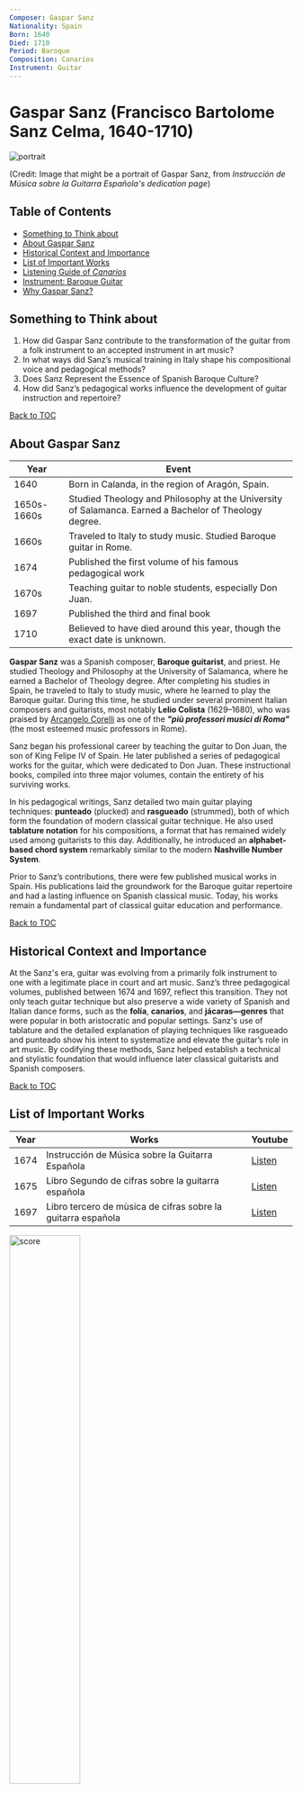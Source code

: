 ```yaml
---
Composer: Gaspar Sanz
Nationality: Spain
Born: 1640
Died: 1710
Period: Baroque
Composition: Canarios
Instrument: Guitar
---
```


# Gaspar Sanz (Francisco Bartolome Sanz Celma, 1640-1710)

![portrait](./gaspar_sanz_portrait.jpg)

(Credit: Image that might be a portrait of Gaspar Sanz, from *Instrucción de Música sobre la Guitarra Española's dedication page*)

## Table of Contents
- [Something to Think about](#something-to-think-about)
- [About Gaspar Sanz](#about-gaspar-sanz)
- [Historical Context and Importance](#historical-context-and-importance)
- [List of Important Works](#list-of-important-works)
- [Listening Guide of *Canarios*](#listening-guide-of-canarios)
- [Instrument: Baroque Guitar](#instrument-baroque-guitar)
- [Why Gaspar Sanz?](#why-gaspar-sanz)

## Something to Think about

1. How did Gaspar Sanz contribute to the transformation of the guitar from a folk instrument to an accepted instrument in art music?
2. In what ways did Sanz’s musical training in Italy shape his compositional voice and pedagogical methods?
3. Does Sanz Represent the Essence of Spanish Baroque Culture?
4. How did Sanz’s pedagogical works influence the development of guitar instruction and repertoire?

[Back to TOC](#table-of-contents)

## About Gaspar Sanz


| Year | Event |
| ---- | ----- |
| 1640 | Born in Calanda, in the region of Aragón, Spain. |
| 1650s-1660s | Studied Theology and Philosophy at the University of Salamanca. Earned a Bachelor of Theology degree. | 
| 1660s | Traveled to Italy to study music. Studied Baroque guitar in Rome. |
| 1674 | Published the first volume of his famous pedagogical work |
| 1670s | Teaching guitar to noble students, especially Don Juan. |
| 1697 | Published the third and final book |
| 1710 | Believed to have died around this year, though the exact date is unknown. |

**Gaspar Sanz** was a Spanish composer, **Baroque guitarist**, and priest. He studied Theology and Philosophy at the University of Salamanca, where he earned a Bachelor of Theology degree. After completing his studies in Spain, he traveled to Italy to study music, where he learned to play the Baroque guitar. During this time, he studied under several prominent Italian composers and guitarists, most notably **Lelio Colista** (1629–1680), who was praised by [Arcangelo Corelli](corelli_la_folia.md) as one of the ***"più professori musici di Roma"*** (the most esteemed music professors in Rome).

Sanz began his professional career by teaching the guitar to Don Juan, the son of King Felipe IV of Spain. He later published a series of pedagogical works for the guitar, which were dedicated to Don Juan. These instructional books, compiled into three major volumes, contain the entirety of his surviving works.

In his pedagogical writings, Sanz detailed two main guitar playing techniques: **punteado** (plucked) and **rasgueado** (strummed), both of which form the foundation of modern classical guitar technique. He also used **tablature notation** for his compositions, a format that has remained widely used among guitarists to this day. Additionally, he introduced an **alphabet-based chord system** remarkably similar to the modern **Nashville Number System**.

Prior to Sanz’s contributions, there were few published musical works in Spain. His publications laid the groundwork for the Baroque guitar repertoire and had a lasting influence on Spanish classical music. Today, his works remain a fundamental part of classical guitar education and performance.

[Back to TOC](#table-of-contents)

## Historical Context and Importance

At the Sanz's era, guitar was evolving from a primarily folk instrument to one with a legitimate place in court and art music. Sanz’s three pedagogical volumes, published between 1674 and 1697, reflect this transition. They not only teach guitar technique but also preserve a wide variety of Spanish and Italian dance forms, such as the **folía**, **canarios**, and **jácaras—genres** that were popular in both aristocratic and popular settings. Sanz's use of tablature and the detailed explanation of playing techniques like rasgueado and punteado show his intent to systematize and elevate the guitar’s role in art music. By codifying these methods, Sanz helped establish a technical and stylistic foundation that would influence later classical guitarists and Spanish composers.

[Back to TOC](#table-of-contents)
   
## List of Important Works

| Year | Works | Youtube | 
| ---- | ----- | ------- |
| 1674 | Instrucción de Música sobre la Guitarra Española | [Listen](https://youtu.be/MOcsy1Ewj6M?feature=shared) |
| 1675 | Libro Segundo de cifras sobre la guitarra española | [Listen]() |
| 1697 | Libro tercero de mùsica de cifras sobre la guitarra española | [Listen]() |

<img src="./gaspar_sanz_score.png" alt="score" width="50%" height="50%"/>

[Back to TOC](#table-of-contents)

### Listening Guide of ***Canarios***

* **0:00 - Opening Statement**
   - Bright, brisk tempo with strong rhythmic articulation.
   - Immediately introduces the hemiola rhythm (alternating between duple and triple feel).
* **0:15 - Rhythmic Drive and Ornamentation**
   - Notice the repeating rhythmic cells that create a sense of propulsion.
   - Ornamentation is essential: trills, mordents, and grace notes add flourish, typical of the Baroque style.
* **0:30 - Binary Form Structure**
   - Section A is repeated with slight variations or embellishments (A–A).
   - Then moves into contrasting Section B, which continues the dance feel but introduces new melodic ideas (B–B).
* **0:45 - Technique and Conclusion**
   - Alternation of **punteado** and **rasgueado**.
   - Guitar acts both as a melodic and rhythmic instrument.
 
[Back to TOC](#table-of-contents)

## Instrument: Baroque Guitar

![guitar](./sanz_baroque_guitar.png)

(Credit: The Guitar Player by Johannes Veemer)

The **Baroque guitar** was a popular string instrument in Europe during the 17th and early 18th centuries. It typically had **five courses (pairs of strings)** made of gut, and it served as a predecessor to the modern classical guitar. The instrument was known for its decorative campanella and strummed arpeggios, combining harmonic and melodic elements in accompaniment styles. Notable composers for the Baroque guitar include **Gaspar Sanz** and **Robert de Visee**.

[Back to TOC](#table-of-contents)


## Why Gaspar Sanz?

Since I have played classical guitar extensively, I still have a strong interest in the works of classical guitarists. However, while studying musicology and the history of Western music, I’ve noticed that classical guitar is rarely included in the main academic discourse. Despite this, classical guitar music has developed continuously, and Gaspar Sanz stands out as one of the most important figures who contributed to the evolution of the classical guitar and Spanish classical music.

Sanz is best known for his three pedagogical works, which laid the foundation for many aspects of modern guitar technique and notation. These works introduced key playing styles such as rasgueado and punteado, as well as the use of tablature and an alphabet-based chord system similar to the modern Nashville Number System. Remarkably, his compositions remain a frequently performed part of the classical guitar repertoire even today.

[Back to TOC](#table-of-contents)
